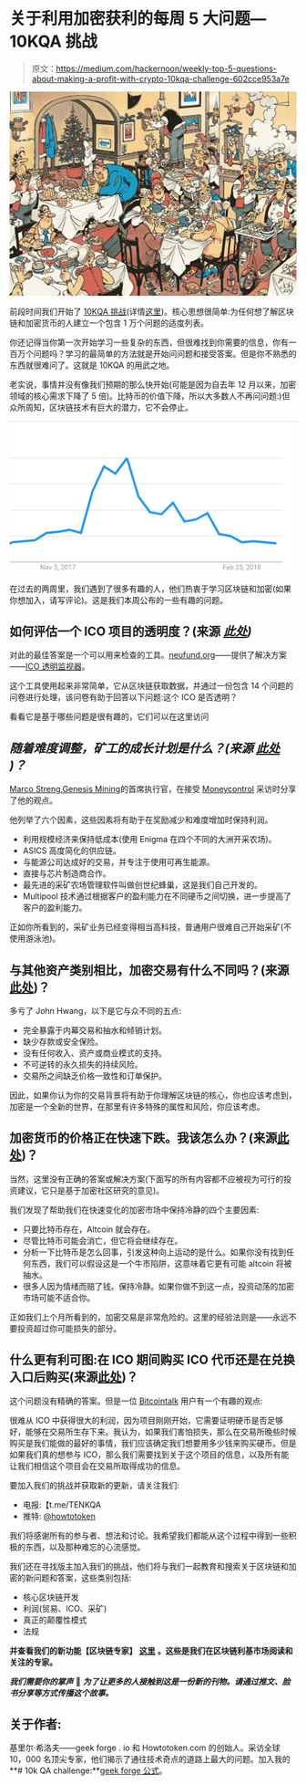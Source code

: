 # 关于利用加密获利的每周 5 大问题— 10KQA 挑战

> 原文：<https://medium.com/hackernoon/weekly-top-5-questions-about-making-a-profit-with-crypto-10kqa-challenge-602cce953a7e>

![](img/8decb27eb932d45813db1b976af7f5e0.png)

前段时间我们开始了 [10KQA 挑战](https://howtotoken.com/all-questions/)(详情[这里](https://hackernoon.com/the-10-000-question-challenge-your-blockchain-journey-starts-here-98829f6b3cbc))。核心思想很简单:为任何想了解区块链和加密货币的人建立一个包含 1 万个问题的适度列表。

你还记得当你第一次开始学习一些复杂的东西，但很难找到你需要的信息，你有一百万个问题吗？学习的最简单的方法就是开始问问题和接受答案。但是你不熟悉的东西就很难问了。这就是 10KQA 的用武之地。

老实说，事情并没有像我们预期的那么快开始(可能是因为自去年 12 月以来，加密领域的核心需求下降了 5 倍)。比特币的价值下降，所以大多数人不再问问题:)但众所周知，区块链技术有巨大的潜力，它不会停止。

![](img/39d9e216277e52d66b2ad3c31514c2d7.png)

在过去的两周里，我们遇到了很多有趣的人，他们热衷于学习区块链和加密(如果你想加入，请写评论)。这是我们本周公布的一些有趣的问题。

## 如何评估一个 ICO 项目的透明度？(来源 [***此处***](https://howtotoken.com/question/instruments-allow-assess-transparency-projects-basing-metrics/)***)***

对此的最佳答案是一个可以用来检查的工具。[neufund.org](https://neufund.org/)——提供了解决方案——[ICO 透明监视器](http://icomonitor.io)。

这个工具使用起来非常简单，它从区块链获取数据，并通过一份包含 14 个问题的问卷进行处理，该问卷有助于回答以下问题:这个 ICO 是否透明？

看看它是基于哪些问题是很有趣的，它们可以在这里访问

## ***随着难度调整，矿工的成长计划是什么？(来源*** [***此处***](https://howtotoken.com/question/miners-growth-plan-difficulty-adjusts/) ***)？***

[Marco Streng](https://twitter.com/marco_streng),[Genesis Mining](http://genesis-mining.com)的首席执行官，在接受 [Moneycontrol](https://www.moneycontrol.com/news/interview/tales-from-a-bitcoin-mine-an-interview-with-marco-streng-ceo-of-genesis-mining-2351375.html) 采访时分享了他的观点。

他列举了六个因素，这些因素将有助于在奖励减少和难度增加时保持利润。

*   利用规模经济来保持低成本(使用 Enigma 在四个不同的大洲开采农场)。
*   ASICS 高度简化的供应链。
*   与能源公司达成好的交易，并专注于使用可再生能源。
*   直接与芯片制造商合作。
*   最先进的采矿农场管理软件叫做创世纪蜂巢，这是我们自己开发的。
*   Multipool 技术通过根据客户的盈利能力在不同硬币之间切换，进一步提高了客户的盈利能力。

正如你所看到的，采矿业务已经变得相当高科技，普通用户很难自己开始采矿(不使用游泳池)。

## 与其他资产类别相比，加密交易有什么不同吗？(来源[此处](https://howtotoken.com/question/differences-trading-crypto-asset-classes/))？

多亏了 John Hwang，以下是它与众不同的五点:

*   完全暴露于内幕交易和抽水和倾销计划。
*   缺少存款或安全保险。
*   没有任何收入、资产或商业模式的支持。
*   不可逆转的永久损失的持续风险。
*   交易所之间缺乏价格一致性和订单保护。

因此，如果你认为你的交易背景将有助于你理解区块链的核心，你也应该考虑到，加密是一个全新的世界，在那里有许多特殊的属性和风险，你应该考虑。

## 加密货币的价格正在快速下跌。我该怎么办？(来源[此处](https://howtotoken.com/question/prices-of-cryptocurrencies-are-dropping-so-fastly-and-deely-what-should-i-do/))？

当然，这里没有正确的答案或解决方案(下面写的所有内容都不应被视为可行的投资建议，它只是基于加密社区研究的意见)。

我们发现了帮助我们在快速变化的加密市场中保持冷静的四个主要因素:

*   只要比特币存在，Altcoin 就会存在。
*   尽管比特币可能会消亡，但它将会继续存在。
*   分析一下比特币是怎么回事，引发这种向上运动的是什么。如果你没有找到任何东西，我们可以假设这是一个牛市陷阱，这意味着它更有可能 altcoin 将被抽水。
*   很多人因为情绪而赔了钱。保持冷静。如果你做不到这一点，投资动荡的加密市场可能不适合你。

正如我们上个月所看到的，加密交易是非常危险的。这里的经验法则是——永远不要投资超过你可能损失的部分。

## 什么更有利可图:在 ICO 期间购买 ICO 代币还是在兑换入口后购买(来源[此处](https://howtotoken.com/question/what-is-more-profitable-buying-tokens-of-icos-during-ico-or-after-exchange-entrance/))？

这个问题没有精确的答案。但是一位 [Bitcointalk](https://bitcointalk.org/index.php?topic=2701941.20) 用户有一个有趣的观点:

很难从 ICO 中获得很大的利润，因为项目刚刚开始，它需要证明硬币是否足够好，能够在交易所生存下来。我认为，如果我们害怕损失，那么在交易所晚些时候购买是我们能做的最好的事情，我们应该确定我们想要用多少钱来购买硬币。但是如果我们真的想参与 ICO，那么我们需要找到关于这个项目的信息，以及所有能让我们相信这个项目会在交易所取得成功的信息。

要加入我们的挑战并获取新的更新，请关注我们:

*   电报:【t.me/TENKQA 
*   推特: [@howtotoken](http://twitter.com/howtotoken)

我们将感谢所有的参与者、想法和讨论。我希望我们都能从这个过程中得到一些积极的东西，以及那种难忘的心流感觉。

我们还在寻找版主加入我们的挑战，他们将与我们一起教育和搜索关于区块链和加密的新问题和答案，这些类别包括:

*   核心区块链开发
*   利润(贸易、ICO、采矿)
*   真正的颠覆性模式
*   法规

**并查看我们的新功能【区块链专家】** [**这里**](https://howtotoken.com/blockchain-experts/) **。这些是我们在区块链利基市场阅读和关注的专家。**

***我们需要你的掌声*** 👏 ***为了让更多的人接触到这是一份新的刊物。请通过推文、脸书分享等方式传播这个故事。***

## 关于作者:

基里尔·希洛夫——geek forge . io 和 Howtotoken.com 的创始人。采访全球 10，000 名顶尖专家，他们揭示了通往技术奇点的道路上最大的问题。加入我的**# 10k QA challenge:**[geek forge 公式](https://formula.geekforge.io/)。